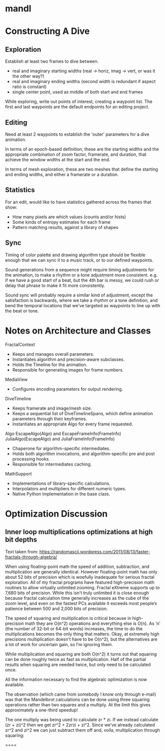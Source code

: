 # mandl


# Constructing A Dive

## Exploration

Establish at least two frames to dive between.
 - real and imaginary starting widths
    (real -> horiz, imag -> vert, or was it the other way?)
 - real and imaginary ending widths 
    (second width is redundant if aspect ratio is constant)
 - single center point, used as middle of both start and end frames

While exploring, write out points of interest, creating a waypoint list.
The first and last waypoints are the default endpoints for an 
editing project.

## Editing

Need at least 2 waypoints to establish the 'outer' parameters for
a dive animation.  

In terms of an epoch-based definition, these are the starting widths 
and the appropriate combination of zoom factor, framerate,
and duration, that achieve the window widths at the start and the end.

In terms of mesh exploration, these are two meshes that define the starting
and ending widths, and either a framerate or a duration.

## Statistics

For an edit, would like to have statistics gathered across the frames
that show:
 - How many pixels are which values (counts and/or hists)
 - Some kinds of entropy estimates for each frame
 - Pattern matching results, against a library of shapes

## Sync

Timing of color palette and drawing algorithm type should be flexible
enough that we can sync it to a music track, or to our defined waypoints.

Sound generations from a sequence might require timing adjustments for
the animation, to make a rhythm or a tone adjustment more consistent.
e.g. if we have a good start of a beat, but the 4th bar is messy, we could
rush or delay that phrase to make it fit more consistently.

Sound sync will probably require a similar kind of adjustment, except the
satisfaction is backwards, where we take a rhythm or a tone definition,
and bend the temporal locations that we've targeted as waypoints to
line up with the beat or tone.



# Notes on Architecture and Classes

FractalContext
 - Keeps and manages overall parameters.
 - Instantiates algorithm and precision-aware subclasses.
 - Holds the Timeline for the animation.
 - Responsible for generating images for frame numbers.


MediaView
 - Configures encoding parameters for output rendering.


DiveTimeline
 - Keeps framerate and image/mesh size.
 - Keeps a sequential list of DiveTimelineSpans, which define animation parameters through their keyframes.
 - Instantiates an appropriate Algo for every frame requested.


Algo
EscapeAlgo(Algo) and EscapeFrameInfo(FrameInfo)
JuliaAlgo(EscapeAlgo) and JuliaFrameInfo(FrameInfo)
 - Chaperone for algorithm-specific intermediates.
 - Holds both algorithm invocations, and algorithm-specific pre and post processing hooks.
 - Responsible for intermediates caching.


MathSupport
 - Implementations of library-specific calculations.
 - Interpolators and multipliers for different numeric types.
 - Native Python implementation in the base class.


# Optimization Discussion

## Inner loop multiplications optimizations at high bit depths

Text taken from:
https://randomascii.wordpress.com/2011/08/13/faster-fractals-through-algebra/

When using floating-point math the speed of addition, subtraction, and multiplication are generally identical. However floating-point math has only about 52 bits of precision which is woefully inadequate for serious fractal exploration. All of my fractal programs have featured high-precision math routines to allow virtually unlimited zooming. Fractal eXtreme supports up to 7,680 bits of precision. While this isn’t truly unlimited it is close enough because fractal calculation time generally increases as the cube of the zoom level, and even on the fastest PCs available it exceeds most people’s patience between 500 and 2,000 bits of precision.

The speed of squaring and multiplication is critical because in high-precision math they are O(n^2) operations and everything else is O(n). As ‘n’ (the number of 32-bit or 64-bit words) increases, the time to do the multiplications becomes the only thing that matters. Okay, at extremely high precisions multiplication doesn’t have to be O(n^2), but the alternatives are a lot of work for uncertain gain, so I’m ignoring them.

While multiplication and squaring are both O(n^2) it turns out that squaring can be done roughly twice as fast as multiplication. Half of the partial results when squaring are needed twice, but only need to be calculated once.

All the information necessary to find the algebraic optimization is now available.

The observation (which came from somebody I know only through e-mail) was that the Mandelbrot calculations can be done using three squaring operations rather than two squares and a multiply. At the limit this gives approximately a one-third speedup!

The one multiply was being used to calculate zr * zi. If we instead calculate (zr + zi)^2 then we get zr^2 + 2*zr*zi + zi^2. Since we’ve already calculated zr^2 and zi^2 we can just subtract them off and, voila, multiplication through squaring:


====



